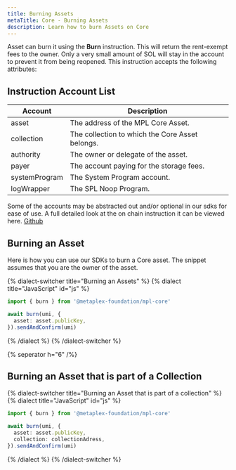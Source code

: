 ```yaml
---
title: Burning Assets
metaTitle: Core - Burning Assets
description: Learn how to burn Assets on Core
---
```


Asset can burn it using the **Burn** instruction. This will return the rent-exempt fees to the owner. Only a very small amount of SOL will stay in the account to prevent it from being reopened. This instruction accepts the following attributes:

## Instruction Account List

| Account       | Description                                     |
| ------------- | ----------------------------------------------- |
| asset         | The address of the MPL Core Asset.              |
| collection    | The collection to which the Core Asset belongs. |
| authority     | The owner or delegate of the asset.             |
| payer         | The account paying for the storage fees.        |
| systemProgram | The System Program account.                     |
| logWrapper    | The SPL Noop Program.                           |

Some of the accounts may be abstracted out and/or optional in our sdks for ease of use.
A full detailed look at the on chain instruction it can be viewed here. [Github](https://github.com)

## Burning an Asset

Here is how you can use our SDKs to burn a Core asset. The snippet assumes that you are the owner of the asset.

{% dialect-switcher title="Burning an Assets" %}
{% dialect title="JavaScript" id="js" %}

```ts
import { burn } from '@metaplex-foundation/mpl-core'

await burn(umi, {
  asset: asset.publicKey,
}).sendAndConfirm(umi)
```

{% /dialect %}
{% /dialect-switcher %}

{% seperator h="6" /%}

## Burning an Asset that is part of a Collection

{% dialect-switcher title="Burning an Asset that is part of a collection" %}
{% dialect title="JavaScript" id="js" %}

```ts
import { burn } from '@metaplex-foundation/mpl-core'

await burn(umi, {
  asset: asset.publicKey,
  collection: collectionAdress,
}).sendAndConfirm(umi)
```

{% /dialect %}
{% /dialect-switcher %}
